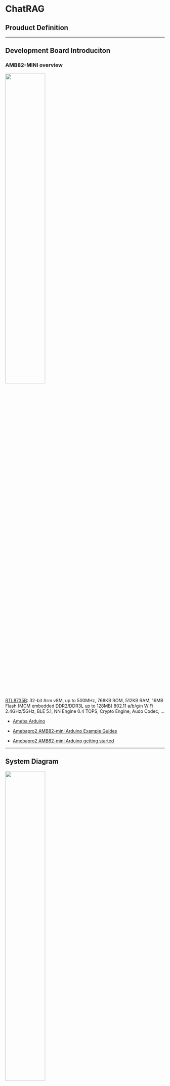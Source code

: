 # ChatRAG

## Prouduct Definition


---
## Development Board Introduciton
### AMB82-MINI overview
<p><img width="50%" height="50%" src="https://www.amebaiot.com/wp-content/uploads/2023/03/amb82_mini.png"></p>

[RTL8735B](https://www.amebaiot.com/en/amebapro2/): 32-bit Arm v8M, up to 500MHz, 768KB ROM, 512KB RAM, 16MB Flash (MCM embedded DDR2/DDR3L up to 128MB) 802.11 a/b/g/n WiFi 2.4GHz/5GHz, BLE 5.1, NN Engine 0.4 TOPS, Crypto Engine, Audo Codec, …

* [Ameba Arduino](https://www.amebaiot.com/en/ameba-arduino-summary/)

* [Amebapro2 AMB82-mini Arduino Example Guides](https://www.amebaiot.com/en/amebapro2-amb82-mini-arduino-peripherals-examples)

* [Amebapro2 AMB82-mini Arduino getting started](https://www.amebaiot.com/en/amebapro2-amb82-mini-arduino-getting-started/)
---
## System Diagram
<p><img width="50%" height="50%" src="https://github.com/rkuo2000/portable-ChatGPT/blob/main/assets/Portable-ChatGPT_System_Diagram.png?raw=true"></p>

---
## Implementation
---
## Demo Video
(https://youtube.com/shorts/CBXGBWKEMnU?feature=share)

---
